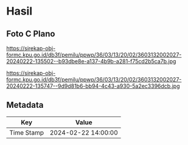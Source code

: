 # Hasil

## Foto C Plano

https://sirekap-obj-formc.kpu.go.id/db3f/pemilu/ppwp/36/03/13/20/02/3603132002027-20240222-135502--b93dbe8e-a137-4b9b-a281-f75cd2b5ca7b.jpg

https://sirekap-obj-formc.kpu.go.id/db3f/pemilu/ppwp/36/03/13/20/02/3603132002027-20240222-135747--9d9d81b6-bb94-4c43-a930-5a2ec3396dcb.jpg


## Metadata

| Key        | Value               |
| ---------- | ------------------- |
| Time Stamp | 2024-02-22 14:00:00 |



